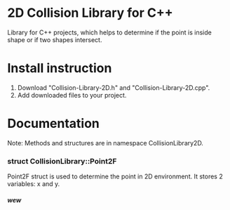 # 2D Collision Library for C++
Library for C++ projects, which helps to determine if the point is inside shape or if two shapes intersect.

# Install instruction
1. Download "Collision-Library-2D.h" and "Collision-Library-2D.cpp".
2. Add downloaded files to your project.

# Documentation
Note: Methods and structures are in namespace CollisionLibrary2D.

### struct CollisionLibrary::Point2F
Point2F struct is used to determine the point in 2D environment. It stores 2 variables: x and y.
##### wew
